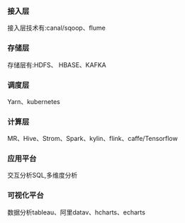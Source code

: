 ### 接入层

接入层技术有:canal/sqoop、flume

### 存储层

存储层有:HDFS、 HBASE、KAFKA

### 调度层

Yarn、kubernetes

### 计算层

MR、Hive、Strom、Spark、kylin、flink、caffe/Tensorflow

### 应用平台

交互分析SQL,多维度分析

### 可视化平台

数据分析tableau、阿里datav、hcharts、echarts







